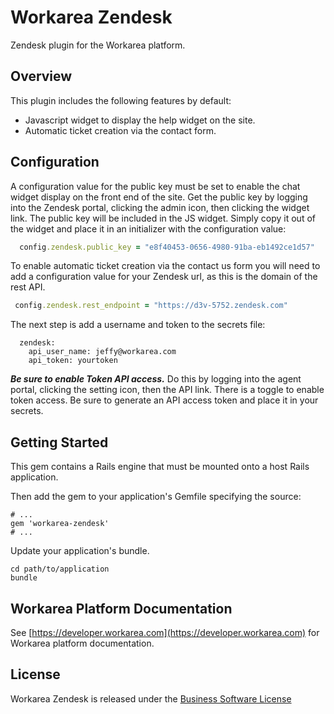 Workarea Zendesk
================================================================================

Zendesk plugin for the Workarea platform.


Overview
--------------------------------------------------------------------------------

This plugin includes the following features by default:

 * Javascript widget to display the help widget on the site.
 * Automatic ticket creation via the contact form.

Configuration
--------------------------------------------------------------------------------

A configuration value for the public key must be set to enable the chat widget
display on the front end of the site. Get the public key by logging into the
Zendesk portal, clicking the admin icon, then clicking the widget link. The public
key will be included in the JS widget. Simply copy it out of the widget and place it
in an initializer with the configuration value:


```ruby
  config.zendesk.public_key = "e8f40453-0656-4980-91ba-eb1492ce1d57"
```

To enable automatic ticket creation via the contact us form you will need to add a
configuration value for your Zendesk url, as this is the domain of the rest API.

```ruby
 config.zendesk.rest_endpoint = "https://d3v-5752.zendesk.com"
```

The next step is add a username and token to the secrets file:

```
  zendesk:
    api_user_name: jeffy@workarea.com
    api_token: yourtoken
```

***Be sure to enable Token API access.*** Do this by logging into the agent
portal, clicking the setting icon, then the API link. There is a toggle to enable token access.
Be sure to generate an API access token and place it in your secrets.

Getting Started
--------------------------------------------------------------------------------

This gem contains a Rails engine that must be mounted onto a host Rails application.

Then add the gem to your application's Gemfile specifying the source:

    # ...
    gem 'workarea-zendesk'
    # ...

Update your application's bundle.

    cd path/to/application
    bundle


Workarea Platform Documentation
--------------------------------------------------------------------------------

See [https://developer.workarea.com](https://developer.workarea.com) for Workarea platform documentation.

License
--------------------------------------------------------------------------------

Workarea Zendesk is released under the [Business Software License](LICENSE)
